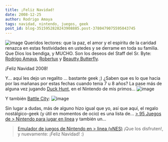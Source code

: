 ```yaml
---
title: ¡Feliz Navidad!
date: 2008-12-25
author: Rodrigo Amaya
tags: navidad, nintendo, juegos, geek
post_id: blog-3515952828243908885.post-3780479075595043745
---
```


![image](https://1.bp.blogspot.com/_ayvorITawE4/SVMwXjZFy8I/AAAAAAAAB0s/JtRqgeeeSVU/s200/%5B58%5D_merry-christmas-blue-style.jpg)    Queridos lectores:
que la paz, el amor y el espíritu de la caridad renazca en estas festividades en ustedes y se derrame en toda su familia. Que Dios los bendiga, y MUCHO. Son los deseos del Staff del Sr. Byte: [Rodrigo Amaya](https://www.blogger.com/profile/15626618787991058196), [Robertux](https://www.blogger.com/profile/15615123126956711175) y [Beautty Butterfly](https://www.blogger.com/profile/09232565235954777124).

¡Feliz Navidad 2008!

Y... aquí les dejo un regalito ... bastante geek ;) ¿Saben que es lo que hacia por las mañanas por estas fechas cuando tenia 7 u 8 años? La pase más de alguna vez jugando [Duck Hunt](https://www.tripletsandus.com/80s/80s_games/duckhunt.htm), en el Nintendo de mis primos...
![image](https://amog.com/wp-content/uploads/2008/11/_duckhunt-300x224.jpg)    

Y también [Battle City](https://www.1980-games.com/us/old-games/nintendo/b/Battle_City/big-game.php):
![image](https://amog.com/wp-content/uploads/2008/11/battle-city-300x281.png)    

Sin lugar a dudas, más de alguno hizo igual que yo, así que aquí, el regalo nostálgico-geek (y útil en momentos de ocio) es una lista de... [> 95 Juegos de > Nintendo para jugar en linea](https://amog.com/tech/gaming/oldschool-videogames/) y también un...

> [Emulador de juegos de Nintendo en > linea (vNES)](https://www.virtualnes.com/)
¡Que los disfruten!, y nuevamente: ¡Feliz Navidad! :)